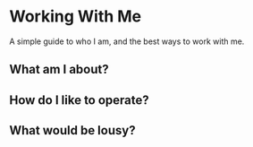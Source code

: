 # Working With Me

A simple guide to who I am, and the best ways to work with me.

## What am I about?

## How do I like to operate?

## What would be lousy?
